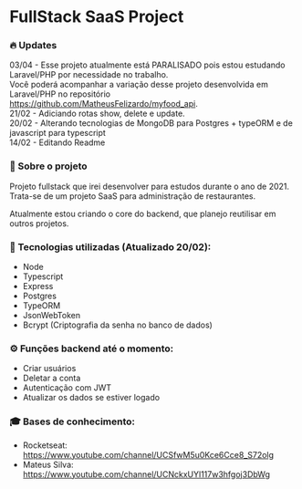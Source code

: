 # FullStack SaaS Project

### 🔥 Updates   
03/04 - Esse projeto atualmente está PARALISADO pois estou estudando Laravel/PHP por necessidade no trabalho.</br>
Você poderá acompanhar a variação desse projeto desenvolvida em Laravel/PHP no repositório https://github.com/MatheusFelizardo/myfood_api. </br>
21/02 - Adiciando rotas show, delete e update. </br>
20/02 - Alterando tecnologias de MongoDB para Postgres + typeORM e de javascript para typescript </br>
14/02 - Editando Readme

### 📄 Sobre o projeto
Projeto fullstack que irei desenvolver para estudos durante o ano de 2021.
Trata-se de um projeto SaaS para administração de restaurantes.

Atualmente estou criando o core do backend, que planejo reutilisar em outros projetos.

### 🚀 Tecnologias utilizadas (Atualizado 20/02):
- Node
- Typescript
- Express
- Postgres
- TypeORM
- JsonWebToken
- Bcrypt (Criptografia da senha no banco de dados)

### ⚙ Funções backend até o momento:
- Criar usuários
- Deletar a conta
- Autenticação com JWT
- Atualizar os dados se estiver logado
<!-- - Reset de senha com envio de token ao email -->

### 🎓 Bases de conhecimento:
- Rocketseat: https://www.youtube.com/channel/UCSfwM5u0Kce6Cce8_S72olg
- Mateus Silva: https://www.youtube.com/channel/UCNckxUYl117w3hfgoj3DbWg
